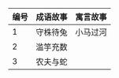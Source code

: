 | 编号 | 成语故事 | 寓言故事 |
| ---- | -------- | -------- |
| 1    | 守株待兔 | 小马过河 |
| 2    | 滥竽充数 |          |
| 3    | 农夫与蛇 |          |

